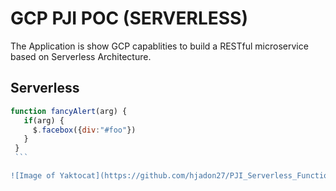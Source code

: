 
# GCP PJI POC (SERVERLESS) #

The Application is show GCP capablities to build a RESTful microservice based on Serverless Architecture.

## Serverless ##


   ``` javascript 
   function fancyAlert(arg) {
      if(arg) {
        $.facebox({div:"#foo"})
      }
    }
    ```

![Image of Yaktocat](https://github.com/hjadon27/PJI_Serverless_Functions/blob/master/flow.png)
